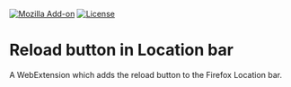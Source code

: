 [![Mozilla Add-on](https://img.shields.io/amo/v/reload-in-urlbar.svg)](https://addons.mozilla.org/en-US/firefox/addon/reload-in-urlbar/)
[![License](https://img.shields.io/github/license/ExE-Boss/reload-in-urlbar.svg)](https://github.com/ExE-Boss/reload-in-urlbar/blob/master/LICENSE)

Reload button in Location bar
=============================

A WebExtension which adds the reload button to the Firefox Location bar.

